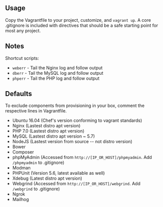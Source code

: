 Usage
-----

Copy the Vagrantfile to your project, customize, and `vagrant up`. A core .gitignore is included with directives that should be a safe starting point for most any project.

Notes
-----

Shortcut scripts:

* `weberr` - Tail the Nginx log and follow output
* `dberr` - Tail the MySQL log and follow output
* `phperr` - Tail the PHP log and follow output

Defaults
--------

To exclude components from provisioning in your box, comment the respective lines in Vagrantfile.

* Ubuntu 16.04 (Chef's version conforming to vagrant standards)
* Nginx (Lastest distro apt version)
* PHP 7.0 (Lastest distro apt version)
* MySQL (Lastest distro apt version ~ 5.7)
* NodeJS (Lastest version from source -- not distro version)
* Bower
* Composer
* phpMyAdmin (Accessed from `http://[IP_OR_HOST]/phpmyadmin`. Add `/phpmyadmin` to .gitignore)
* Modman
* PHPUnit (Version 5.6, latest available as well)
* Xdebug (Latest distro apt version)
* Webgrind (Accessed from `http://[IP_OR_HOST]/webgrind`. Add `/webgrind` to .gitignore)
* Ngrok
* Mailhog
